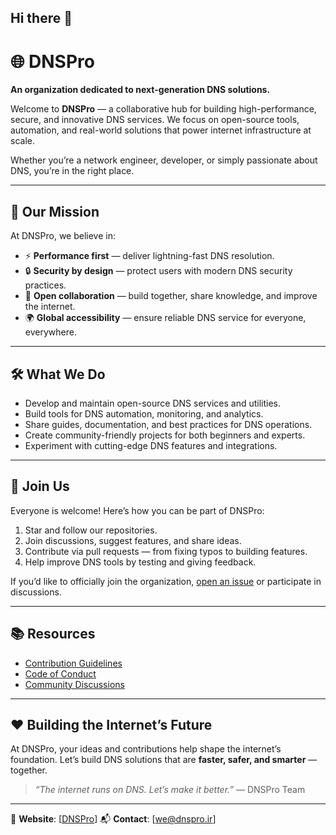 ## Hi there 👋

# 🌐 DNSPro

**An organization dedicated to next-generation DNS solutions.**

Welcome to **DNSPro** — a collaborative hub for building high-performance, secure, and innovative DNS services.
We focus on open-source tools, automation, and real-world solutions that power internet infrastructure at scale.

Whether you’re a network engineer, developer, or simply passionate about DNS, you’re in the right place.

---

## 🚀 Our Mission

At DNSPro, we believe in:

* ⚡ **Performance first** — deliver lightning-fast DNS resolution.
* 🔒 **Security by design** — protect users with modern DNS security practices.
* 🤝 **Open collaboration** — build together, share knowledge, and improve the internet.
* 🌍 **Global accessibility** — ensure reliable DNS service for everyone, everywhere.

---

## 🛠️ What We Do

* Develop and maintain open-source DNS services and utilities.
* Build tools for DNS automation, monitoring, and analytics.
* Share guides, documentation, and best practices for DNS operations.
* Create community-friendly projects for both beginners and experts.
* Experiment with cutting-edge DNS features and integrations.

---

## 🌟 Join Us

Everyone is welcome! Here’s how you can be part of DNSPro:

1. Star and follow our repositories.
2. Join discussions, suggest features, and share ideas.
3. Contribute via pull requests — from fixing typos to building features.
4. Help improve DNS tools by testing and giving feedback.

If you’d like to officially join the organization, [open an issue](https://github.com/DNSProIR/.github/issues) or participate in discussions.

---

## 📚 Resources

* [Contribution Guidelines](https://github.com/DNSProIR/.github/blob/main/CONTRIBUTING.md)
* [Code of Conduct](https://github.com/DNSProIR/.github/blob/main/CODE_OF_CONDUCT.md)
* [Community Discussions](https://github.com/orgs/DNSProIR/discussions)

---

## ❤️ Building the Internet’s Future

At DNSPro, your ideas and contributions help shape the internet’s foundation.
Let’s build DNS solutions that are **faster, safer, and smarter** — together.

> *“The internet runs on DNS. Let’s make it better.”* — DNSPro Team

---

🔗 **Website**: [[DNSPro](https://dnspro.ir)]
📬 **Contact**: [[we@dnspro.ir](mailto:we@dnspro.ir)]

